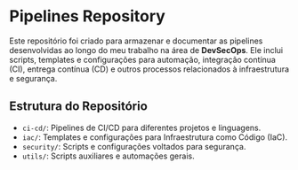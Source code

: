 # Pipelines Repository

Este repositório foi criado para armazenar e documentar as pipelines desenvolvidas ao longo do meu trabalho na área de **DevSecOps**. Ele inclui scripts, templates e configurações para automação, integração contínua (CI), entrega contínua (CD) e outros processos relacionados à infraestrutura e segurança.

## Estrutura do Repositório

- `ci-cd/`: Pipelines de CI/CD para diferentes projetos e linguagens.
- `iac/`: Templates e configurações para Infraestrutura como Código (IaC).
- `security/`: Scripts e configurações voltados para segurança.
- `utils/`: Scripts auxiliares e automações gerais.

